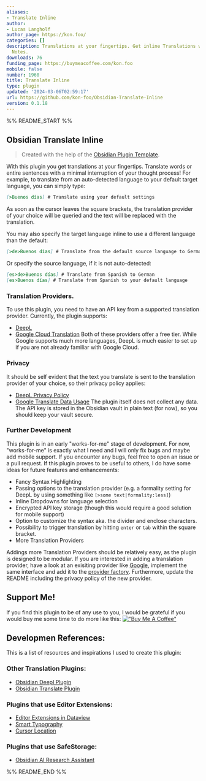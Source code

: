 ```yaml
---
aliases:
- Translate Inline
author:
- Lucas Langholf
author_page: https://kon.foo/
categories: []
description: Translations at your fingertips. Get inline Translations when writing
  Notes.
downloads: 76
funding_page: https://buymeacoffee.com/kon.foo
mobile: false
number: 1960
title: Translate Inline
type: plugin
updated: '2024-03-06T02:59:17'
url: https://github.com/kon-foo/Obsidian-Translate-Inline
version: 0.1.18
---
```


%% README_START %%

## Obsidian Translate Inline
> Created with the help of the [Obsidian Plugin Template](https://github.com/kon-foo/ObsidianPluginTemplate).

With this plugin you get translations at your fingertips. Translate words or entire sentences with a minimal interruption of your thought process! For example, to translate from an auto-detected language to your default target language, you can simply type:
```markdown
[>Buenos días] # Translate using your default settings
```
As soon as the cursor leaves the square brackets, the translation provider of your choice will be queried and the text will be replaced with the translation.

You may also specify the target language inline to use a different language than the default:
```markdown
[>de>Buenos días] # Translate from the default source language to German
```

Or specify the source language, if it is not auto-detected:
```markdown
[es>de>Buenos días] # Translate from Spanish to German
[es>Buenos días] # Translate from Spanish to your default language
```

### Translation Providers.
To use this plugin, you need to have an API key from a supported translation provider. Currently, the plugin supports:
- [DeepL](https://www.deepl.com/)
- [Google Cloud Translation](https://cloud.google.com/translate)
Both of these providers offer a free tier. While Google supports much more languages, DeepL is much easier to set up if you are not already familiar with Google Cloud.

### Privacy
It should be self evident that the text you translate is sent to the translation provider of your choice, so their privacy policy applies:
- [DeepL Privacy Policy](https://www.deepl.com/privacy.html)
- [Google Translate Data Usage](https://cloud.google.com/translate/data-usage)
The plugin itself does not collect any data. The API key is stored in the Obsidian vault in plain text (for now), so you should keep your vault secure.

### Further Development
This plugin is in an early "works-for-me" stage of development. For now, "works-for-me" is exactly what I need and I will only fix bugs and maybe add mobile support. If you encounter any bugs, feel free to open an issue or a pull request.
If this plugin proves to be useful to others, I do have some ideas for future features and enhancements:
- Fancy Syntax Highlighting
- Passing options to the translation provider (e.g. a formality setting for DeepL by using something like `[>some text|formality:less]`)
- Inline Dropdowns for language selection
- Encrypted API key storage (though this would require a good solution for mobile support)
- Option to customize the syntax aka. the divider and enclose characters.
- Possibility to trigger translation by hitting `enter` or `tab` within the square bracket.
- More Translation Providers

Addings more Translation Providers should be relatively easy, as the plugin is designed to be modular. If you are interested in adding a translation provider, have a look at an exisiting provider like [Google](src/providers/Google/provider.ts), implement the same interface and add it to the [provider factory](src/providers/factory.ts). Furthermore, update the README including the privacy policy of the new provider.


## Support Me!
If you find this plugin to be of any use to you, I would be grateful if you would buy me some time to do more like this:
[!["Buy Me A Coffee"](https://www.buymeacoffee.com/assets/img/custom_images/orange_img.png)](https://www.buymeacoffee.com/kon.foo)

## Developmen References:

This is a list of resources and inspirations I used to create this plugin:

### Other Translation Plugins:
- [Obsidian Deepl Plugin](https://github.com/friebetill/obsidian-deepl)
- [Obsidian Translate Plugin](https://github.com/Fevol/obsidian-translate)

### Plugins that use Editor Extensions:
- [Editor Extensions in Dataview](https://github.com/blacksmithgu/obsidian-dataview/blob/e4a6cab97b628deb22d36b73ce912abca541ad42/src/ui/lp-render.ts#L133)
- [Smart Typography](https://github.com/mgmeyers/obsidian-smart-typography/)
- [Cursor Location](https://github.com/spslater/obsidian-cursor-location-plugin)

### Plugins that use SafeStorage:
- [Obsidian AI Research Assistant](https://github.com/InterwebAlchemy/obsidian-ai-research-assistant/blob/main/src/views/SettingsTab.ts)



%% README_END %%